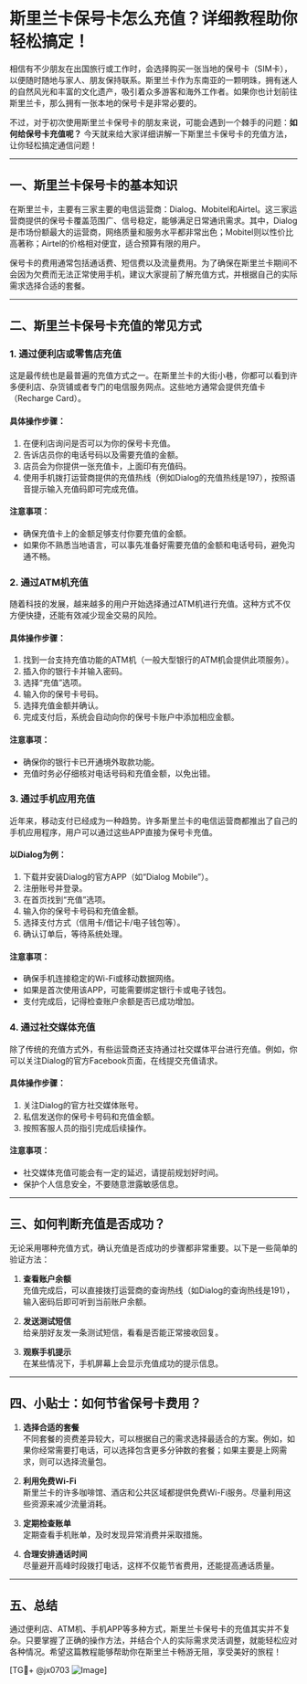 # 斯里兰卡保号卡怎么充值？详细教程助你轻松搞定！

相信有不少朋友在出国旅行或工作时，会选择购买一张当地的保号卡（SIM卡），以便随时随地与家人、朋友保持联系。斯里兰卡作为东南亚的一颗明珠，拥有迷人的自然风光和丰富的文化遗产，吸引着众多游客和海外工作者。如果你也计划前往斯里兰卡，那么拥有一张本地的保号卡是非常必要的。

不过，对于初次使用斯里兰卡保号卡的朋友来说，可能会遇到一个棘手的问题：**如何给保号卡充值呢？** 今天就来给大家详细讲解一下斯里兰卡保号卡的充值方法，让你轻松搞定通信问题！

---

## 一、斯里兰卡保号卡的基本知识

在斯里兰卡，主要有三家主要的电信运营商：Dialog、Mobitel和Airtel。这三家运营商提供的保号卡覆盖范围广、信号稳定，能够满足日常通讯需求。其中，Dialog是市场份额最大的运营商，网络质量和服务水平都非常出色；Mobitel则以性价比高著称；Airtel的价格相对便宜，适合预算有限的用户。

保号卡的费用通常包括通话费、短信费以及流量费用。为了确保在斯里兰卡期间不会因为欠费而无法正常使用手机，建议大家提前了解充值方式，并根据自己的实际需求选择合适的套餐。

---

## 二、斯里兰卡保号卡充值的常见方式

### 1. **通过便利店或零售店充值**

这是最传统也是最普遍的充值方式之一。在斯里兰卡的大街小巷，你都可以看到许多便利店、杂货铺或者专门的电信服务网点。这些地方通常会提供充值卡（Recharge Card）。

#### 具体操作步骤：
1. 在便利店询问是否可以为你的保号卡充值。
2. 告诉店员你的电话号码以及需要充值的金额。
3. 店员会为你提供一张充值卡，上面印有充值码。
4. 使用手机拨打运营商提供的充值热线（例如Dialog的充值热线是197），按照语音提示输入充值码即可完成充值。

#### 注意事项：
- 确保充值卡上的金额足够支付你要充值的金额。
- 如果你不熟悉当地语言，可以事先准备好需要充值的金额和电话号码，避免沟通不畅。

### 2. **通过ATM机充值**

随着科技的发展，越来越多的用户开始选择通过ATM机进行充值。这种方式不仅方便快捷，还能有效减少现金交易的风险。

#### 具体操作步骤：
1. 找到一台支持充值功能的ATM机（一般大型银行的ATM机会提供此项服务）。
2. 插入你的银行卡并输入密码。
3. 选择“充值”选项。
4. 输入你的保号卡号码。
5. 选择充值金额并确认。
6. 完成支付后，系统会自动向你的保号卡账户中添加相应金额。

#### 注意事项：
- 确保你的银行卡已开通境外取款功能。
- 充值时务必仔细核对电话号码和充值金额，以免出错。

### 3. **通过手机应用充值**

近年来，移动支付已经成为一种趋势。许多斯里兰卡的电信运营商都推出了自己的手机应用程序，用户可以通过这些APP直接为保号卡充值。

#### 以Dialog为例：
1. 下载并安装Dialog的官方APP（如“Dialog Mobile”）。
2. 注册账号并登录。
3. 在首页找到“充值”选项。
4. 输入你的保号卡号码和充值金额。
5. 选择支付方式（信用卡/借记卡/电子钱包等）。
6. 确认订单后，等待系统处理。

#### 注意事项：
- 确保手机连接稳定的Wi-Fi或移动数据网络。
- 如果是首次使用该APP，可能需要绑定银行卡或电子钱包。
- 支付完成后，记得检查账户余额是否已成功增加。

### 4. **通过社交媒体充值**

除了传统的充值方式外，有些运营商还支持通过社交媒体平台进行充值。例如，你可以关注Dialog的官方Facebook页面，在线提交充值请求。

#### 具体操作步骤：
1. 关注Dialog的官方社交媒体账号。
2. 私信发送你的保号卡号码和充值金额。
3. 按照客服人员的指引完成后续操作。

#### 注意事项：
- 社交媒体充值可能会有一定的延迟，请提前规划好时间。
- 保护个人信息安全，不要随意泄露敏感信息。

---

## 三、如何判断充值是否成功？

无论采用哪种充值方式，确认充值是否成功的步骤都非常重要。以下是一些简单的验证方法：

1. **查看账户余额**  
   充值完成后，可以直接拨打运营商的查询热线（如Dialog的查询热线是191），输入密码后即可听到当前账户余额。

2. **发送测试短信**  
   给亲朋好友发一条测试短信，看看是否能正常接收回复。

3. **观察手机提示**  
   在某些情况下，手机屏幕上会显示充值成功的提示信息。

---

## 四、小贴士：如何节省保号卡费用？

1. **选择合适的套餐**  
   不同套餐的资费差异较大，可以根据自己的需求选择最适合的方案。例如，如果你经常需要打电话，可以选择包含更多分钟数的套餐；如果主要是上网需求，则可以选择流量包。

2. **利用免费Wi-Fi**  
   斯里兰卡的许多咖啡馆、酒店和公共区域都提供免费Wi-Fi服务。尽量利用这些资源来减少流量消耗。

3. **定期检查账单**  
   定期查看手机账单，及时发现异常消费并采取措施。

4. **合理安排通话时间**  
   尽量避开高峰时段拨打电话，这样不仅能节省费用，还能提高通话质量。

---

## 五、总结

通过便利店、ATM机、手机APP等多种方式，斯里兰卡保号卡的充值其实并不复杂。只要掌握了正确的操作方法，并结合个人的实际需求灵活调整，就能轻松应对各种情况。希望这篇教程能够帮助你在斯里兰卡畅游无阻，享受美好的旅程！

[TG💪+ @jx0703 ![Image](https://github.com/user-attachments/assets/dbca1d08-cadb-493c-b0ec-ad6f7a83f270)]